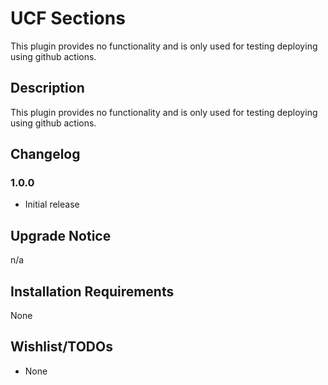 # UCF Sections #

This plugin provides no functionality and is only used for testing deploying using github actions.


## Description ##

This plugin provides no functionality and is only used for testing deploying using github actions.

## Changelog ##

### 1.0.0 ###
* Initial release


## Upgrade Notice ##

n/a


## Installation Requirements ##

None


## Wishlist/TODOs ##
* None

